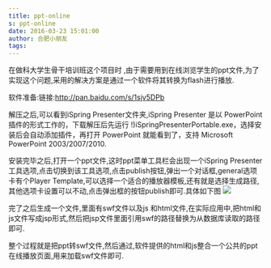 ```yaml
---
title: ppt-online
s: ppt-online
date: 2016-03-23 15:01:00
author: 合肥小朋友
tags:
---
```

在做科大学生骨干培训班这个项目时 ,由于需要用到在线浏览学生的ppt文件,为了实现这个问题,采用的解决方案是通过一个软件将其转换为flash进行播放.

软件准备:链接:http://pan.baidu.com/s/1sjv5DPb

解压之后,可以看到iSpring Presenter文件夹,iSpring Presenter 是以 PowerPoint 插件的形式工作的，下载解压后先运行 !)iSpringPresenterPortable.exe，选择安装后会自动添加插件，再打开 PowerPoint 就能看到了，支持 Microsoft PowerPoint 2003/2007/2010.

安装完毕之后,打开一个ppt文件,这时ppt菜单工具栏会出现一个iSpring Presenter工具选项,点击切换到该工具选项,点击publish按钮,弹出一个对话框,general选项卡有个Player Template,可以选择一个适合的播放器模板,还有就是选择生成路径,其他选项卡设置可以不动,点击弹出框的按钮publish即可.具体如下图
![](/content/images/2015/03/test.png)

完了之后生成一个文件,里面有swf文件以及js 和html文件,在实际应用中,把html和js文件写成jsp形式,然后把jsp文件里面引用swf的路径替换为从数据库读取的路径即可.

整个过程就是把ppt转swf文件,然后通过,软件提供的html和js整合一个公共的ppt在线播放页面,用来加载swf文件即可.
